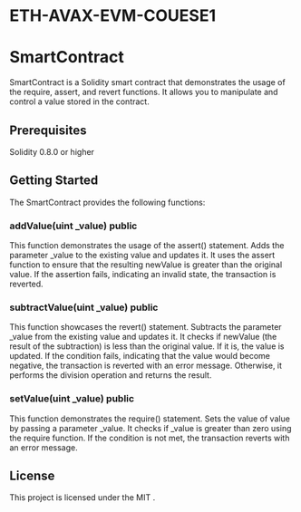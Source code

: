 # ETH-AVAX-EVM-COUESE1

# SmartContract
SmartContract is a Solidity smart contract that demonstrates the usage of the require, assert, and revert functions. It allows you to manipulate and control a value stored in the contract.

## Prerequisites
Solidity 0.8.0 or higher

## Getting Started
The SmartContract provides the following functions:

### addValue(uint _value) public
This function demonstrates the usage of the assert() statement.
Adds the parameter _value to the existing value and updates it. 
It uses the assert function to ensure that the resulting newValue is greater than the original value. 
If the assertion fails, indicating an invalid state, the transaction is reverted.
### subtractValue(uint _value) public
This function showcases the revert() statement. 
Subtracts the parameter _value from the existing value and updates it.
It checks if newValue (the result of the subtraction) is less than the original value.
If it is, the value is updated. If the condition fails, indicating that the value would become negative, the transaction is reverted with an error message.
Otherwise, it performs the division operation and returns the result.
### setValue(uint _value) public
This function demonstrates the require() statement. 
Sets the value of value by passing a parameter _value.
It checks if _value is greater than zero using the require function.
If the condition is not met, the transaction reverts with an error message.

## License
This project is licensed under the MIT . 

